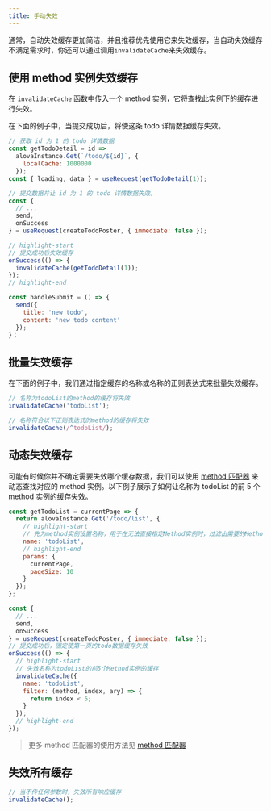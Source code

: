 ```yaml
---
title: 手动失效
---
```


通常，自动失效缓存更加简洁，并且推荐优先使用它来失效缓存，当自动失效缓存不满足需求时，你还可以通过调用`invalidateCache`来失效缓存。

## 使用 method 实例失效缓存

在 `invalidateCache` 函数中传入一个 method 实例，它将查找此实例下的缓存进行失效。

在下面的例子中，当提交成功后，将使这条 todo 详情数据缓存失效。

```javascript
// 获取 id 为 1 的 todo 详情数据
const getTodoDetail = id =>
  alovaInstance.Get(`/todo/${id}`, {
    localCache: 1000000
  });
const { loading, data } = useRequest(getTodoDetail(1));
```

```javascript
// 提交数据并让 id 为 1 的 todo 详情数据失效。
const {
  // ...
  send,
  onSuccess
} = useRequest(createTodoPoster, { immediate: false });

// highlight-start
// 提交成功后失效缓存
onSuccess(() => {
  invalidateCache(getTodoDetail(1));
});
// highlight-end

const handleSubmit = () => {
  send({
    title: 'new todo',
    content: 'new todo content'
  });
}；
```

## 批量失效缓存

在下面的例子中，我们通过指定缓存的名称或名称的正则表达式来批量失效缓存。

```javascript
// 名称为todoList的method的缓存将失效
invalidateCache('todoList');

// 名称符合以下正则表达式的method的缓存将失效
invalidateCache(/^todoList/);
```

## 动态失效缓存

可能有时候你并不确定需要失效哪个缓存数据，我们可以使用 [method 匹配器](/tutorial/advanced/method-matcher) 来动态查找对应的 method 实例。以下例子展示了如何让名称为 todoList 的前 5 个 method 实例的缓存失效。

```javascript
const getTodoList = currentPage => {
  return alovaInstance.Get('/todo/list', {
    // highlight-start
    // 先为method实例设置名称，用于在无法直接指定Method实例时，过滤出需要的Method实例
    name: 'todoList',
    // highlight-end
    params: {
      currentPage,
      pageSize: 10
    }
  });
};

const {
  // ...
  send,
  onSuccess
} = useRequest(createTodoPoster, { immediate: false });
// 提交成功后，固定使第一页的todo数据缓存失效
onSuccess(() => {
  // highlight-start
  // 失效名称为todoList的前5个Method实例的缓存
  invalidateCache({
    name: 'todoList',
    filter: (method, index, ary) => {
      return index < 5;
    }
  });
  // highlight-end
});
```

> 更多 method 匹配器的使用方法见 [method 匹配器](/tutorial/advanced/method-matcher)

## 失效所有缓存

```javascript
// 当不传任何参数时，失效所有响应缓存
invalidateCache();
```
